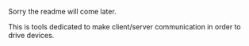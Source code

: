 Sorry the readme will come later. 

This is tools dedicated to make client/server communication in order to drive 
devices. 

